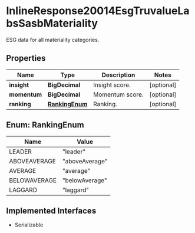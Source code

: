 

# InlineResponse20014EsgTruvalueLabsSasbMateriality

ESG data for all materiality categories.

## Properties

Name | Type | Description | Notes
------------ | ------------- | ------------- | -------------
**insight** | **BigDecimal** | Insight score. |  [optional]
**momentum** | **BigDecimal** | Momentum score. |  [optional]
**ranking** | [**RankingEnum**](#RankingEnum) | Ranking. |  [optional]



## Enum: RankingEnum

Name | Value
---- | -----
LEADER | &quot;leader&quot;
ABOVEAVERAGE | &quot;aboveAverage&quot;
AVERAGE | &quot;average&quot;
BELOWAVERAGE | &quot;belowAverage&quot;
LAGGARD | &quot;laggard&quot;


## Implemented Interfaces

* Serializable


